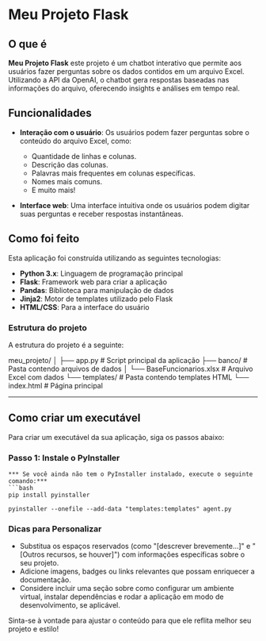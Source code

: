 # Meu Projeto Flask

## O que é

**Meu Projeto Flask** este projeto é um chatbot interativo que permite aos usuários fazer perguntas sobre os dados contidos em um arquivo Excel. Utilizando a API da OpenAI, o chatbot gera respostas baseadas nas informações do arquivo, oferecendo insights e análises em tempo real.

## Funcionalidades

- **Interação com o usuário**: Os usuários podem fazer perguntas sobre o conteúdo do arquivo Excel, como:
  - Quantidade de linhas e colunas.
  - Descrição das colunas.
  - Palavras mais frequentes em colunas específicas.
  - Nomes mais comuns.
  - E muito mais!

- **Interface web**: Uma interface intuitiva onde os usuários podem digitar suas perguntas e receber respostas instantâneas.


## Como foi feito

Esta aplicação foi construída utilizando as seguintes tecnologias:

- **Python 3.x**: Linguagem de programação principal
- **Flask**: Framework web para criar a aplicação
- **Pandas**: Biblioteca para manipulação de dados
- **Jinja2**: Motor de templates utilizado pelo Flask
- **HTML/CSS**: Para a interface do usuário

### Estrutura do projeto

A estrutura do projeto é a seguinte:

meu_projeto/ │ ├── app.py # Script principal da aplicação ├── banco/ # Pasta contendo arquivos de dados │ └── BaseFuncionarios.xlsx # Arquivo Excel com dados └── templates/ # Pasta contendo templates HTML └── index.html # Página principal


---

## Como criar um executável

Para criar um executável da sua aplicação, siga os passos abaixo:

### Passo 1: Instale o PyInstaller

    *** Se você ainda não tem o PyInstaller instalado, execute o seguinte comando:***   
    ```bash
    pip install pyinstaller

    pyinstaller --onefile --add-data "templates:templates" agent.py



### Dicas para Personalizar

- Substitua os espaços reservados (como "[descrever brevemente...]" e "[Outros recursos, se houver]") com informações específicas sobre o seu projeto.
- Adicione imagens, badges ou links relevantes que possam enriquecer a documentação.
- Considere incluir uma seção sobre como configurar um ambiente virtual, instalar dependências e rodar a aplicação em modo de desenvolvimento, se aplicável.

Sinta-se à vontade para ajustar o conteúdo para que ele reflita melhor seu projeto e estilo!

